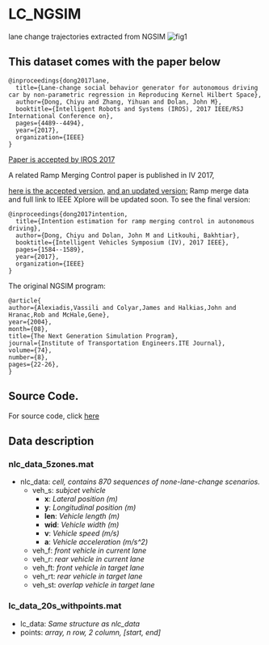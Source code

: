 # LC_NGSIM
lane change trajectories extracted from NGSIM
![fig1](https://github.com/donnydcy/LC_NGSIM/blob/master/docs/fig/scheme_2.png)


## **This dataset comes with the paper below**
```
@inproceedings{dong2017lane,
  title={Lane-change social behavior generator for autonomous driving car by non-parametric regression in Reproducing Kernel Hilbert Space},
  author={Dong, Chiyu and Zhang, Yihuan and Dolan, John M},
  booktitle={Intelligent Robots and Systems (IROS), 2017 IEEE/RSJ International Conference on},
  pages={4489--4494},
  year={2017},
  organization={IEEE}
}

```

[Paper is accepted by IROS 2017](https://www.ri.cmu.edu/wp-content/uploads/2017/12/iros_2017_RKHSBehavior.pdf)

A related Ramp Merging Control paper is published in IV 2017, 

[here is the accepted version,](https://www.ri.cmu.edu/wp-content/uploads/2017/07/Dong-2017-Intention-Estimation.pdf)
[and an updated version:](https://www.ri.cmu.edu/wp-content/uploads/2017/12/20170731-Camera-ready-copy.pdf)
Ramp merge data and full link to IEEE Xplore will be updated soon.
To see the final version: 

```
@inproceedings{dong2017intention,
  title={Intention estimation for ramp merging control in autonomous driving},
  author={Dong, Chiyu and Dolan, John M and Litkouhi, Bakhtiar},
  booktitle={Intelligent Vehicles Symposium (IV), 2017 IEEE},
  pages={1584--1589},
  year={2017},
  organization={IEEE}
}

```

The original NGSIM program:
```
@article{
author={Alexiadis,Vassili and Colyar,James and Halkias,John and Hranac,Rob and McHale,Gene},
year={2004},
month={08},
title={The Next Generation Simulation Program},
journal={Institute of Transportation Engineers.ITE Journal},
volume={74},
number={8},
pages={22-26},
} 
```

## Source Code.
For source code, click [here](https://github.com/donnydcy/LC_NGSIM/blob/master/src/README.md)

## Data description
### nlc_data_5zones.mat 
- nlc_data: *cell, contains 870 sequences of none-lane-change scenarios.*
  * veh_s: *subjcet vehicle*
    + **x**: *Lateral position (m)*
    + **y**: *Longitudinal position (m)*
    + **len**: *Vehicle length (m)*
    + **wid**: *Vehicle width (m)*
    + **v**: *Vehicle speed (m/s)*
    + **a**: *Vehicle acceleration (m/s^2)*
  * veh_f: *front vehicle in current lane*
  * veh_r: *rear vehicle in current lane*
  * veh_ft: *front vehicle in target lane*
  * veh_rt: *rear vehicle in target lane*
  * veh_st: *overlap vehicle in target lane*         
### lc_data_20s_withpoints.mat
- lc_data: *Same structure as nlc_data*
- points: *array, n row, 2 column, [start, end]*
